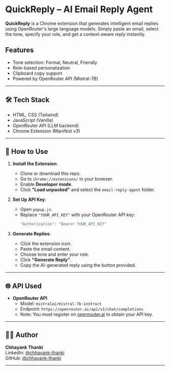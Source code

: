 # QuickReply – AI Email Reply Agent

**QuickReply** is a Chrome extension that generates intelligent email replies using OpenRouter's large language models. Simply paste an email, select the tone, specify your role, and get a context-aware reply instantly.

## Features

- Tone selection: Formal, Neutral, Friendly
- Role-based personalization
- Clipboard copy support
- Powered by OpenRouter API (Mistral-7B)

---

## 🛠️ Tech Stack

- HTML, CSS (Tailwind)
- JavaScript (Vanilla)
- OpenRouter API (LLM backend)
- Chrome Extension (Manifest v3)

--- 

## 🧪 How to Use

1. **Install the Extension**:
   - Clone or download this repo.
   - Go to `chrome://extensions/` in your browser.
   - Enable **Developer mode**.
   - Click **"Load unpacked"** and select the `email-reply-agent` folder.

2. **Set Up API Key**:
   - Open `popup.js`.
   - Replace `"YOUR_API_KEY"` with your OpenRouter API key:
     ```js
     "Authorization": "Bearer YOUR_API_KEY"
     ```

3. **Generate Replies**:
   - Click the extension icon.
   - Paste the email content.
   - Choose tone and enter your role.
   - Click **"Generate Reply"**.
   - Copy the AI-generated reply using the button provided.

---

## 🌐 API Used

- **OpenRouter API**
  - Model: `mistralai/mistral-7b-instruct`
  - Endpoint: `https://openrouter.ai/api/v1/chat/completions`
  - Note: You must register on [openrouter.ai](https://openrouter.ai) to obtain your API key.

---

## 🙋‍♂️ Author

**Chhayank Thanki**  
LinkedIn: [@chhayank-thanki](https://www.linkedin.com/in/chhayank-thanki/)  
GitHub: [@chhayank-thanki](https://github.com/chhayank-thanki)

---
